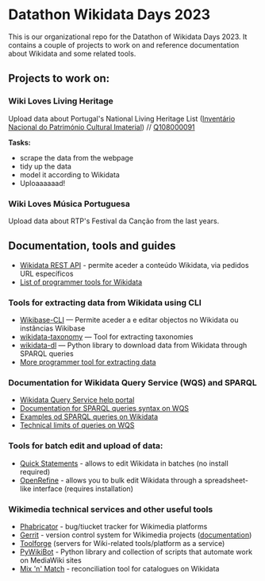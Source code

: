 # Datathon Wikidata Days 2023

This is our organizational repo for the Datathon of Wikidata Days 2023. It contains a couple of projects to work on and reference documentation about Wikidata and some related tools.

## Projects to work on:

### Wiki Loves Living Heritage
Upload data about Portugal's National Living Heritage List ([Inventário Nacional do Património Cultural Imaterial](http://www.matrizpci.dgpc.pt/MatrizPCI.Web/pt-PT/InventarioNacional/Index)) // [Q108000091](https://www.wikidata.org/wiki/Q108000091)

__Tasks:__
- scrape the data from the webpage
- tidy up the data
- model it according to Wikidata
- Uploaaaaaad!

### Wiki Loves Música Portuguesa
Upload data about RTP's Festival da Canção from the last years.

## Documentation, tools and guides
- [Wikidata REST API](https://www.wikidata.org/wiki/Wikidata:REST_API) - permite aceder a conteúdo Wikidata, via pedidos URL específicos
- [List of programmer tools for Wikidata](https://www.wikidata.org/wiki/Wikidata:Tools/For_programmers)

### Tools for extracting data from Wikidata using CLI

- [Wikibase-CLI](https://github.com/maxlath/wikibase-cli) — Permite aceder a e editar objectos no Wikidata ou instâncias Wikibase 
- [wikidata-taxonomy](https://www.npmjs.com/package/wikidata-taxonomy) — Tool for extracting taxonomies
- [wikidata-dl](https://pypi.org/project/wikidata-dl/) — Python library to download data from Wikidata through SPARQL queries
- [More programmer tool for extracting data](https://www.wikidata.org/wiki/Wikidata:Tools/For_programmers#Data_access_libraries)

### Documentation for Wikidata Query Service (WQS) and SPARQL

- [Wikidata Query Service help portal](https://www.wikidata.org/wiki/Special:MyLanguage/Wikidata:SPARQL_query_service/Wikidata_Query_Help)
- [Documentation for SPARQL queries syntax on WQS](https://www.wikidata.org/wiki/Special:MyLanguage/Wikidata:SPARQL_query_service/queries)
- [Examples od SPARQL queries on Wikidata](https://www.wikidata.org/wiki/Special:MyLanguage/Wikidata:SPARQL_query_service/queries/examples)
- [Technical limits of queries on WQS](https://www.wikidata.org/wiki/Wikidata:SPARQL_query_service/query_limits)

### Tools for batch edit and upload of data:
- [Quick Statements](https://www.wikidata.org/wiki/Help:QuickStatements) - allows to edit Wikidata in batches (no install required)
- [OpenRefine](https://openrefine.org/) - allows you to bulk edit Wikidata through a spreadsheet-like interface (requires installation)

### Wikimedia technical services and other useful tools
- [Phabricator](https://phabricator.wikimedia.org/) - bug/tiucket tracker for Wikimedia platforms
- [Gerrit](https://gerrit.wikimedia.org/) - version control system for Wikimedia projects ([documentation](https://gerrit.wikimedia.org/r/Documentation/index.html#_about_gerrit))
- [Toolforge](https://wikitech.wikimedia.org/wiki/Portal:Toolforge) (servers for Wiki-related tools/platform as a service)
- [PyWikiBot](https://www.mediawiki.org/wiki/Manual:Pywikibot) - Python library and collection of scripts that automate work on MediaWiki sites
- [Mix 'n' Match](https://meta.wikimedia.org/wiki/Mix%27n%27match) - reconciliation tool for catalogues on Wikidata

